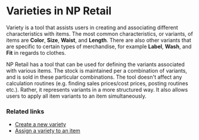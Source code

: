 # Varieties in NP Retail

Variety is a tool that assists users in creating and associating different characteristics with items. The most common characteristics, or variants, of items are **Color**, **Size**, **Waist**, and **Length**. There are also other variants that are specific to certain types of merchandise, for example **Label**, **Wash**, and **Fit** in regards to clothes. 

NP Retail has a tool that can be used for defining the variants associated with various items. The stock is maintained per a combination of variants, and is sold in these particular combinations. The tool doesn't affect any calculation routines (e.g. finding sales prices/cost prices, posting routines etc.). Rather, it represents variants in a more structured way. It also allows users to apply all item variants to an item simultaneously.

### Related links

- [Create a new variety](howto/create_variety.md)
- [Assign a variety to an item](howto/assign_variety_to_item.md)